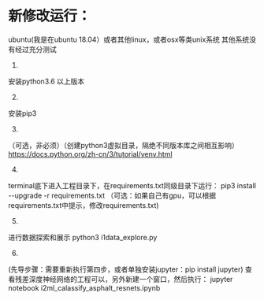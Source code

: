 # 新修改运行：

ubuntu(我是在ubuntu 18.04）或者其他linux，或者osx等类unix系统
其他系统没有经过充分测试

1.
安装python3.6 以上版本

2. 
安装pip3 

3.
（可选，非必须）（创建python3虚拟目录，隔绝不同版本库之间相互影响）
https://docs.python.org/zh-cn/3/tutorial/venv.html


4.
terminal底下进入工程目录下，在requirements.txt同级目录下运行：
pip3 install --upgrade -r requirements.txt
（可选：如果自己有gpu，可以根据requirements.txt中提示，修改requirements.txt)

5.
进行数据探索和展示
python3 i1data_explore.py

6.
(先导步骤：需要重新执行第四步，或者单独安装jupyter：pip install jupyter)
查看残差深度神经网络的工程可以，另外新建一个窗口，然后执行：
jupyter notebook i2ml_calassify_asphalt_resnets.ipynb
